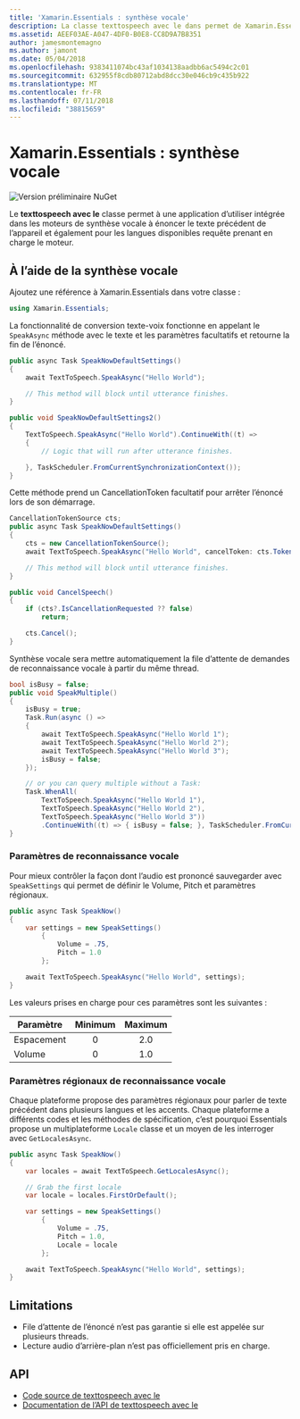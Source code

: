```yaml
---
title: 'Xamarin.Essentials : synthèse vocale'
description: La classe texttospeech avec le dans permet de Xamarin.Essentials une application utiliser intégrée dans les moteurs de synthèse vocale à énoncer le texte précédent de l’appareil et également pour les langues disponibles requête prenant en charge le moteur.
ms.assetid: AEEF03AE-A047-4DF0-B0E8-CC8D9A7B8351
author: jamesmontemagno
ms.author: jamont
ms.date: 05/04/2018
ms.openlocfilehash: 9383411074bc43af1034138aadbb6ac5494c2c01
ms.sourcegitcommit: 632955f8cdb80712abd8dcc30e046cb9c435b922
ms.translationtype: MT
ms.contentlocale: fr-FR
ms.lasthandoff: 07/11/2018
ms.locfileid: "38815659"
---
```

# <a name="xamarinessentials-text-to-speech"></a>Xamarin.Essentials : synthèse vocale

![Version préliminaire NuGet](~/media/shared/pre-release.png)

Le **texttospeech avec le** classe permet à une application d’utiliser intégrée dans les moteurs de synthèse vocale à énoncer le texte précédent de l’appareil et également pour les langues disponibles requête prenant en charge le moteur.

## <a name="using-text-to-speech"></a>À l’aide de la synthèse vocale

Ajoutez une référence à Xamarin.Essentials dans votre classe :

```csharp
using Xamarin.Essentials;
```

La fonctionnalité de conversion texte-voix fonctionne en appelant le `SpeakAsync` méthode avec le texte et les paramètres facultatifs et retourne la fin de l’énoncé. 

```csharp
public async Task SpeakNowDefaultSettings()
{
    await TextToSpeech.SpeakAsync("Hello World");

    // This method will block until utterance finishes.
}

public void SpeakNowDefaultSettings2()
{
    TextToSpeech.SpeakAsync("Hello World").ContinueWith((t) => 
    {
        // Logic that will run after utterance finishes.

    }, TaskScheduler.FromCurrentSynchronizationContext());
}
```

Cette méthode prend un CancellationToken facultatif pour arrêter l’énoncé lors de son démarrage. 
```csharp
CancellationTokenSource cts;
public async Task SpeakNowDefaultSettings()
{
    cts = new CancellationTokenSource();
    await TextToSpeech.SpeakAsync("Hello World", cancelToken: cts.Token);

    // This method will block until utterance finishes.
}

public void CancelSpeech()
{
    if (cts?.IsCancellationRequested ?? false)
        return;

    cts.Cancel();
}
```

Synthèse vocale sera mettre automatiquement la file d’attente de demandes de reconnaissance vocale à partir du même thread. 

```csharp
bool isBusy = false;
public void SpeakMultiple()
{
    isBusy = true;
    Task.Run(async () =>
    {
        await TextToSpeech.SpeakAsync("Hello World 1");
        await TextToSpeech.SpeakAsync("Hello World 2");
        await TextToSpeech.SpeakAsync("Hello World 3");
        isBusy = false;
    });

    // or you can query multiple without a Task:
    Task.WhenAll(
        TextToSpeech.SpeakAsync("Hello World 1"),
        TextToSpeech.SpeakAsync("Hello World 2"),
        TextToSpeech.SpeakAsync("Hello World 3"))
        .ContinueWith((t) => { isBusy = false; }, TaskScheduler.FromCurrentSynchronizationContext());
}
```

### <a name="speech-settings"></a>Paramètres de reconnaissance vocale

Pour mieux contrôler la façon dont l’audio est prononcé sauvegarder avec `SpeakSettings` qui permet de définir le Volume, Pitch et paramètres régionaux.

```csharp
public async Task SpeakNow()
{
    var settings = new SpeakSettings()
        {
            Volume = .75,
            Pitch = 1.0
        };

    await TextToSpeech.SpeakAsync("Hello World", settings);
}
```

Les valeurs prises en charge pour ces paramètres sont les suivantes :

| Paramètre | Minimum | Maximum |
| --- | :---: | :---: |
| Espacement | 0 | 2.0 |
| Volume | 0 | 1.0 |

### <a name="speech-locales"></a>Paramètres régionaux de reconnaissance vocale

Chaque plateforme propose des paramètres régionaux pour parler de texte précédent dans plusieurs langues et les accents. Chaque plateforme a différents codes et les méthodes de spécification, c’est pourquoi Essentials propose un multiplateforme `Locale` classe et un moyen de les interroger avec `GetLocalesAsync`.

```csharp
public async Task SpeakNow()
{
    var locales = await TextToSpeech.GetLocalesAsync();

    // Grab the first locale
    var locale = locales.FirstOrDefault();

    var settings = new SpeakSettings()
        {
            Volume = .75,
            Pitch = 1.0,
            Locale = locale
        };

    await TextToSpeech.SpeakAsync("Hello World", settings);
}
```

## <a name="limitations"></a>Limitations

- File d’attente de l’énoncé n’est pas garantie si elle est appelée sur plusieurs threads.
- Lecture audio d’arrière-plan n’est pas officiellement pris en charge.

## <a name="api"></a>API

- [Code source de texttospeech avec le](https://github.com/xamarin/Essentials/tree/master/Xamarin.Essentials/TextToSpeech)
- [Documentation de l’API de texttospeech avec le](xref:Xamarin.Essentials.TextToSpeech)
